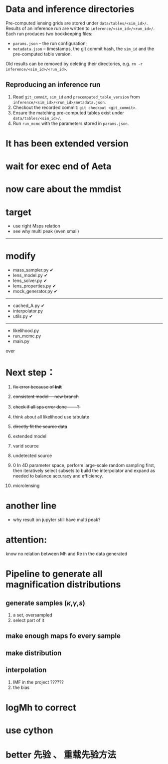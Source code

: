 # Data and inference directories

Pre-computed lensing grids are stored under ``data/tables/<sim_id>/``.
Results of an inference run are written to ``inference/<sim_id>/<run_id>/``.
Each run produces two bookkeeping files:

* ``params.json`` – the run configuration;
* ``metadata.json`` – timestamps, the git commit hash, the ``sim_id`` and the
  pre-computed table version.

Old results can be removed by deleting their directories, e.g.
``rm -r inference/<sim_id>/<run_id>``.

## Reproducing an inference run

1. Read ``git_commit``, ``sim_id`` and ``precomputed_table_version`` from
   ``inference/<sim_id>/<run_id>/metadata.json``.
2. Checkout the recorded commit: ``git checkout <git_commit>``.
3. Ensure the matching pre-computed tables exist under
   ``data/tables/<sim_id>/``.
4. Run ``run_mcmc`` with the parameters stored in ``params.json``.

# It has been extended version

# wait for exec end of Aeta

# now care about the mmdist


# target

- use right Msps relation
- see why multi peak (even small)

---------------
# modify





- mass_sampler.py      &#x2714;
- lens_model.py        &#x2714;
- lens_solver.py       &#x2714;
- lens_properties.py   &#x2714;
- mock_generator.py    &#x2714;
-------------
- cached_A.py          &#x2714;
- interpolator.py      
- utils.py            &#x2714;
----------------------
- likelihood.py
- run_mcmc.py
- main.py


over

# Next step：
01. ~~fix error because of __init__~~
0. ~~consistent model---new branch~~
1. ~~check if all sps error done    ----？~~
2. think about all likelihood use tabulate
3. ~~directly fit the source data~~
4. extended model
5. varid source
6. undetected source
7. 0 In 4D parameter space, perform large-scale random sampling first, then iteratively select subsets to build the interpolator and expand as needed to balance accuracy and efficiency.

7. microlensing




# another line

- why result on jupyter still have multi peak?


# attention:

know no relation between Mh and Re in the data generated

# Pipeline to generate all magnification distributions

## generate samples ($\kappa$,$\gamma$,$s$)

1. a set, oversampled
2. select part of it

## make enough maps fo every sample

## make distribution

## interpolation





1. IMF in the project ??????
2. the bias


# logMh to correct

# use cython

# better 先验 、 重载先验方法